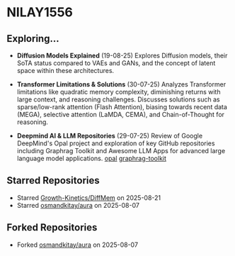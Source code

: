 # NILAY1556

## Exploring...
- **Diffusion Models Explained** (19-08-25)
  Explores Diffusion models, their SoTA status compared to VAEs and GANs, and the concept of latent space within these architectures.

- **Transformer Limitations & Solutions** (30-07-25)
  Analyzes Transformer limitations like quadratic memory complexity, diminishing returns with large context, and reasoning challenges. Discusses solutions such as sparse/low-rank attention (Flash Attention), biasing towards recent data (MEGA), selective attention (LaMDA, CEMA), and Chain-of-Thought for reasoning.

- **Deepmind AI & LLM Repositories** (29-07-25)
  Review of Google DeepMind's Opal project and exploration of key GitHub repositories including Graphrag Toolkit and Awesome LLM Apps for advanced large language model applications.
  [opal](https://opal.withgoogle.com/)
  [graphrag-toolkit](https://github.com/awslabs/graphrag-toolkit)

## Starred Repositories
- Starred [Growth-Kinetics/DiffMem](https://github.com/Growth-Kinetics/DiffMem) on 2025-08-21
- Starred [osmandkitay/aura](https://github.com/osmandkitay/aura) on 2025-08-07

## Forked Repositories
- Forked [osmandkitay/aura](https://github.com/NILAY1556/aura) on 2025-08-07


